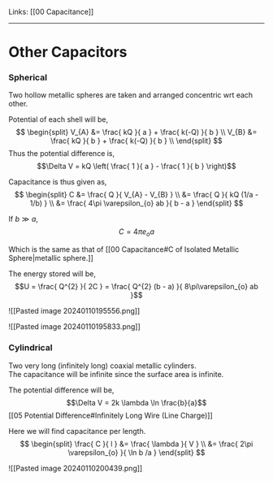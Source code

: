 Links: [[00 Capacitance]]
___
# Other Capacitors
### Spherical
Two hollow metallic spheres are taken and arranged concentric wrt each other. 

Potential of each shell will be,
$$
\begin{split}
V_{A} &= \frac{ kQ }{ a } + \frac{ k(-Q) }{ b } \\
V_{B} &= \frac{ kQ }{ b } + \frac{ k(-Q) }{ b } \\
\end{split}
$$
Thus the potential difference is,
$$\Delta V = kQ \left( \frac{ 1 }{ a } - \frac{ 1 }{ b } \right)$$

Capacitance is thus given as,
$$
\begin{split}
C &= \frac{ Q }{ V_{A} - V_{B} } \\
&= \frac{ Q }{ kQ (1/a - 1/b) } \\
&= \frac{ 4\pi \varepsilon_{o} ab }{ b - a }
\end{split}
$$

If $b \gg a$,
$$C = 4\pi e_{o} a$$

Which is the same as that of [[00 Capacitance#C of Isolated Metallic Sphere|metallic sphere.]]

The energy stored will be,
$$U = \frac{ Q^{2} }{ 2C } = \frac{ Q^{2} (b - a)  }{ 8\pi\varepsilon_{o} ab }$$

![[Pasted image 20240110195556.png]]

![[Pasted image 20240110195833.png]]

### Cylindrical
Two very long (infinitely long) coaxial metallic cylinders.  
The capacitance will be infinite since the surface area is infinite. 

The potential difference will be,
$$\Delta V = 2k \lambda \ln \frac{b}{a}$$
[[05 Potential Difference#Infinitely Long Wire (Line Charge)]]

Here we will find capacitance per length. 
$$
\begin{split}
\frac{ C }{ l } &= \frac{ \lambda }{ V } \\
&= \frac{ 2\pi \varepsilon_{o} }{ \ln b /a }
\end{split}
$$

![[Pasted image 20240110200439.png]]